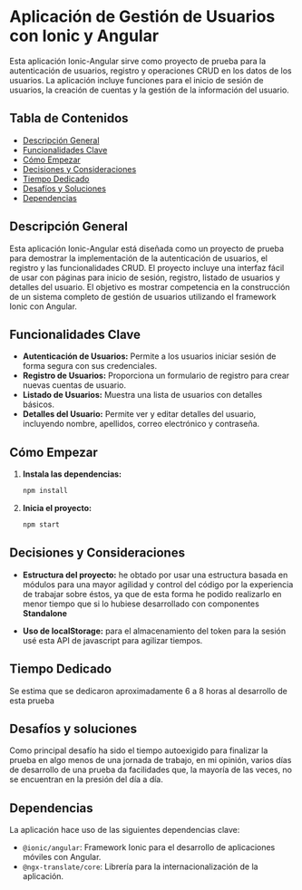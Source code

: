 # Aplicación de Gestión de Usuarios con Ionic y Angular

Esta aplicación Ionic-Angular sirve como proyecto de prueba para la autenticación de usuarios, registro y operaciones CRUD en los datos de los usuarios. La aplicación incluye funciones para el inicio de sesión de usuarios, la creación de cuentas y la gestión de la información del usuario.

## Tabla de Contenidos

- [Descripción General](#descripción-general)
- [Funcionalidades Clave](#funcionalidades-clave)
- [Cómo Empezar](#cómo-empezar)
- [Decisiones y Consideraciones](#decisiones-y-consideraciones)
- [Tiempo Dedicado](#tiempo-dedicado)
- [Desafíos y Soluciones](#desafíos-y-soluciones)
- [Dependencias](#dependencias)

## Descripción General

Esta aplicación Ionic-Angular está diseñada como un proyecto de prueba para demostrar la implementación de la autenticación de usuarios, el registro y las funcionalidades CRUD. El proyecto incluye una interfaz fácil de usar con páginas para inicio de sesión, registro, listado de usuarios y detalles del usuario. El objetivo es mostrar competencia en la construcción de un sistema completo de gestión de usuarios utilizando el framework Ionic con Angular.

## Funcionalidades Clave

- **Autenticación de Usuarios:** Permite a los usuarios iniciar sesión de forma segura con sus credenciales.
- **Registro de Usuarios:** Proporciona un formulario de registro para crear nuevas cuentas de usuario.
- **Listado de Usuarios:** Muestra una lista de usuarios con detalles básicos.
- **Detalles del Usuario:** Permite ver y editar detalles del usuario, incluyendo nombre, apellidos, correo electrónico y contraseña.

## Cómo Empezar

1. **Instala las dependencias:**
   ```bash
   npm install
2. **Inicia el proyecto:**
    ```bash
    npm start

## Decisiones y Consideraciones
- **Estructura del proyecto:** he obtado por usar una estructura basada en módulos para una mayor agilidad y control del código por la experiencia de trabajar sobre éstos, ya que de esta forma he podido realizarlo en menor tiempo que si lo hubiese desarrollado con componentes **Standalone**

- **Uso de localStorage:** para el almacenamiento del token para la sesión usé esta API de javascript para agilizar tiempos.

## Tiempo Dedicado
Se estima que se dedicaron aproximadamente 6 a 8 horas al desarrollo de esta prueba

## Desafíos y soluciones
Como principal desafío ha sido el tiempo autoexigido para finalizar la prueba en algo menos de una jornada de trabajo, en mi opinión, varios días de desarrollo de una prueba da facilidades que, la mayoría de las veces, no se encuentran en la presión del día a día.

## Dependencias

La aplicación hace uso de las siguientes dependencias clave:

- `@ionic/angular`: Framework Ionic para el desarrollo de aplicaciones móviles con Angular.
- `@ngx-translate/core`: Librería para la internacionalización de la aplicación.
